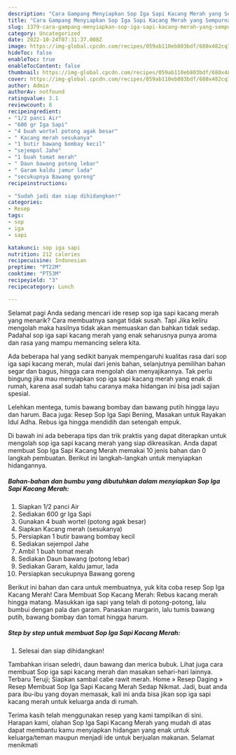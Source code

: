 ```yaml
---
description: "Cara Gampang Menyiapkan Sop Iga Sapi Kacang Merah yang Sempurna "
title: "Cara Gampang Menyiapkan Sop Iga Sapi Kacang Merah yang Sempurna "
slug: 1379-cara-gampang-menyiapkan-sop-iga-sapi-kacang-merah-yang-sempurna
category: Uncategorized
date: 2022-10-24T07:31:37.008Z
image: https://img-global.cpcdn.com/recipes/059ab110eb803bdf/680x482cq70/sop-iga-sapi-kacang-merah-foto-resep-utama.jpg
hideToc: false
enableToc: true
enableTocContent: false
thumbnail: https://img-global.cpcdn.com/recipes/059ab110eb803bdf/680x482cq70/sop-iga-sapi-kacang-merah-foto-resep-utama.jpg
cover: https://img-global.cpcdn.com/recipes/059ab110eb803bdf/680x482cq70/sop-iga-sapi-kacang-merah-foto-resep-utama.jpg
author: Admin
authorAv: notfound
ratingvalue: 3.1
reviewcount: 8
recipeingredient:
- "1/2 panci Air"
- "600 gr Iga Sapi"
- "4 buah wortel potong agak besar"
- " Kacang merah sesukanya"
- "1 butir bawang bombay kecil"
- "sejempol Jahe"
- "1 buah tomat merah"
- " Daun bawang potong lebar"
- " Garam kaldu jamur lada"
- "secukupnya Bawang goreng"
recipeinstructions:

- "Sudah jadi dan siap dihidangkan!"
categories:
- Resep
tags:
- sop
- iga
- sapi

katakunci: sop iga sapi 
nutrition: 212 calories
recipecuisine: Indonesian
preptime: "PT22M"
cooktime: "PT53M"
recipeyield: "3"
recipecategory: Lunch

---
```



Selamat pagi Anda sedang mencari ide resep sop iga sapi kacang merah yang menarik? Cara membuatnya sangat tidak susah. Tapi Jika keliru mengolah maka hasilnya tidak akan memuaskan dan bahkan tidak sedap. Padahal sop iga sapi kacang merah yang enak seharusnya punya aroma dan rasa yang mampu memancing selera kita.


Ada beberapa hal yang sedikit banyak mempengaruhi kualitas rasa dari sop iga sapi kacang merah, mulai dari jenis bahan, selanjutnya pemilihan bahan segar dan bagus, hingga cara mengolah dan menyajikannya. Tak perlu bingung jika mau menyiapkan sop iga sapi kacang merah yang enak di rumah, karena asal sudah tahu caranya maka hidangan ini bisa jadi sajian spesial.

Lelehkan mentega, tumis bawang bombay dan bawang putih hingga layu dan harum. Baca juga: Resep Sop Iga Sapi Bening, Masakan untuk Rayakan Idul Adha. Rebus iga hingga mendidih dan setengah empuk.


Di bawah ini ada beberapa tips dan trik praktis yang dapat diterapkan untuk mengolah sop iga sapi kacang merah yang siap dikreasikan. Anda dapat membuat Sop Iga Sapi Kacang Merah memakai 10 jenis bahan dan 0 langkah pembuatan. Berikut ini langkah-langkah untuk menyiapkan hidangannya.

<!--inarticleads1-->

##### Bahan-bahan dan bumbu yang dibutuhkan dalam menyiapkan Sop Iga Sapi Kacang Merah:

1. Siapkan 1/2 panci Air
1. Sediakan 600 gr Iga Sapi
1. Gunakan 4 buah wortel (potong agak besar)
1. Siapkan  Kacang merah (sesukanya)
1. Persiapkan 1 butir bawang bombay kecil
1. Sediakan sejempol Jahe
1. Ambil 1 buah tomat merah
1. Sediakan  Daun bawang (potong lebar)
1. Sediakan  Garam, kaldu jamur, lada
1. Persiapkan secukupnya Bawang goreng


Berikut ini bahan dan cara untuk membuatnya, yuk kita coba resep Sop Iga Kacang Merah! Cara Membuat Sop Kacang Merah: Rebus kacang merah hingga matang. Masukkan iga sapi yang telah di potong-potong, lalu bumbui dengan pala dan garam. Panaskan margarin, lalu tumis bawang putih, bawang bombay dan tomat hingga harum. 

<!--inarticleads2-->

##### Step by step untuk membuat Sop Iga Sapi Kacang Merah:


1. Selesai dan siap dihidangkan!

Tambahkan irisan seledri, daun bawang dan merica bubuk. Lihat juga cara membuat Sop iga sapi kacang merah dan masakan sehari-hari lainnya. Terbaru Teruji; Siapkan sambal cabe rawit merah. Home » Resep Daging » Resep Membuat Sop Iga Sapi Kacang Merah Sedap Nikmat. Jadi, buat anda para ibu-ibu yang doyan memasak, kali ini anda bisa jikan sop iga sapi kacang merah untuk keluarga anda di rumah. 

Terima kasih telah menggunakan resep yang kami tampilkan di sini. Harapan kami, olahan Sop Iga Sapi Kacang Merah yang mudah di atas dapat membantu kamu menyiapkan hidangan yang enak untuk keluarga/teman maupun menjadi ide untuk berjualan makanan. Selamat menikmati
